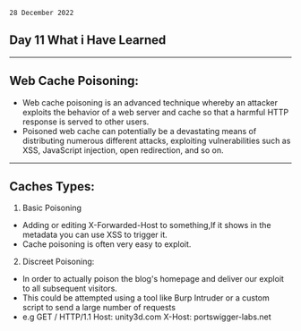 `28 December 2022`

## **Day 11 What i Have Learned**

* * *

## **Web Cache Poisoning**:

- Web cache poisoning is an advanced technique whereby an attacker exploits the behavior of a web server and cache so that a harmful HTTP response is served to other users.
- Poisoned web cache can potentially be a devastating means of distributing numerous different attacks, exploiting vulnerabilities such as XSS, JavaScript injection, open redirection, and so on.
***
## **Caches Types**:

1.  Basic Poisoning

- Adding or editing X-Forwarded-Host to something,If it shows in the metadata you can use XSS to trigger it.
- Cache poisoning is often very easy to exploit.

2.  Discreet Poisoning:

- In order to actually poison the blog's homepage and deliver our exploit to all subsequent visitors.
- This could be attempted using a tool like Burp Intruder or a custom script to send a large number of requests
- e.g GET / HTTP/1.1
    Host: unity3d.com
    X-Host: portswigger-labs.net
    <script src="https://portswigger-labs.net/sites/files/foo.js">&lt;/script&gt;
- Taken together, these tell us the precise second we should send our payload to ensure our response gets cached.
3.  Selective Poisoning:
- Its Like The Second Cache Type.You need To deliver The Exploit,But Wont work On all Users.
    e.g GET / HTTP/1.1
    Host: redacted.com
    User-Agent: Mozilla/5.0 … Firefox/60.0
    X-Forwarded-Host: a">&lt;iframe onload=alert(1)&gt;
- However, the Vary header tells us that our User-Agent may be part of the cache key, and manual testing confirms this. This means that because we've claimed to be using Firefox 60, our exploit will only be served to other Firefox 60 users. We could use a list of popular user agents to ensure most visitors receive our exploit, but this behaviour has given us the option of more selective attacks
 4. DOM Poisoning   
 - Create a match and replace rule in Burp to add an 'X-Forwarded-Host: id.burpcollaborator.net' header to all requests, then browsed the site. When certain pages loaded, Firefox sent a JavaScript-generated request to Your server.
5. [Pratical Web Cache Poisoning](https://portswigger.net/research/practical-web-cache-poisoning).
- More Types Of Caches and Information On This Website.

## **Extra**:

1.  Cache Keys

- The concept of caching might sound clean and simple, but it hides some risky assumptions. Whenever a cache receives a request for a resource, it needs to decide whether it has a copy of this exact resource already saved and can reply with that, or if it needs to forward the request to the application server.
- e.g GET /blog/post.php?mobile=1 HTTP/1.1
    Host: example.com
    User-Agent: Mozilla/5.0 … Firefox/57.0
    Cookie: language=`en`;
    Connection: close
- As a result, the page will be served in the wrong language to the second visitor.
***
## **Labs**:

- [Web Cache Poisoning](https://portswigger.net/web-security/web-cache-poisoning).

## **Reports**:

1.  [Denial of service via cache poisoning](https://hackerone.com/reports/409370) ($2500).
2.  [Cache poisoning DoS to various TTS assets](https://hackerone.com/reports/728664) ($750).
3.  [Denial-of- service By Cache Poisoning The Cross-Origin Resource](https://hackerone.com/reports/921704) ($200).
4.  [DoS through cache poisoning using invalid HTTP parameters](https://hackerone.com/reports/326639) ($500).
5.  [Denial of service to WP-JSON API by cache poisoning the CORS allow origin header](https://hackerone.com/reports/591302) ($550).
																					   
***
## **The End**